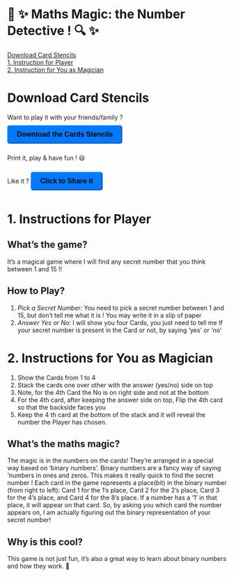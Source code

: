 # 🎩 ✨ Maths Magic: the Number Detective ! 🔍 ✨

[Download Card Stencils](#downloads)<br>
[1. Instruction for Player](#1-instructions-for-player)<br>
[2. Instruction for You as Magician](#2-instructions-for-you-as-magician)<br>

# Download Card Stencils

Want to play it with your friends/family ?<br>
<button onclick="window.location.href='./downloads/1-to-15-number-finder.pdf'" id="share-button">Download the Cards Stencils</button>

<!-- Click to [download the **Cards Stencils**](./downloads/1-to-15-number-finder.pdf)<br> -->

Print it, play & have fun ! 😃 <br>

Like it ? <button id="share-button">Click to Share it</button>

<div>
<style>
  #share-button {
    margin-top: 10px;
    margin-bottom: 10px;
    padding: 10px 20px;
    font-size: 16px;
    font-weight: bold;
    color: black;
    border-radius: 5px;
    background-color: #007bff;
    border-color: #007bff;
  }

#share-button:hover {
background-color: #0069d9;
border-color: #0062cc;
}
</style>

<script>
  const shareButton = document.getElementById("share-button");

shareButton.addEventListener("click", async () => {
try {
await navigator.share({
title: "Maths Magic",
text: "download and play the number detective game",
url: "https://my-ski-projects.github.io/number-detective/",
});
} catch (error) {
console.error("Error sharing:", error);
}
});
</script>

</div>

# 1. Instructions for Player

## What’s the game?

It’s a magical game where I will find any secret number that you think between 1 and 15 !!

## How to Play?

1. _Pick a Secret Number:_ You need to pick a secret number between 1 and 15, but don’t tell me what it is ! You may write it in a slip of paper
2. _Answer Yes or No:_ I will show you four Cards, you just need to tell me If your secret number is present in the Card or not, by saying ‘yes’ or ‘no’

# 2. Instructions for You as Magician

1. Show the Cards from 1 to 4
2. Stack the cards one over other with the answer (yes/no) side on top
3. Note, for the 4th Card the No is on right side and not at the bottom
4. For the 4th card, after keeping the answer side on top, Flip the 4th card so that the backside faces you
5. Keep the 4 th card at the bottom of the stack and it will reveal the number the Player has chosen.

## What’s the maths magic?

The magic is in the numbers on the cards! They’re arranged in a special way based on ‘binary numbers’. Binary numbers are a fancy way of saying ‘numbers in ones and zeros. This makes it really quick to find the secret number !
Each card in the game represents a place(bit) in the binary number (from right to left): Card 1 for the 1’s place, Card 2 for the 2’s place, Card 3 for the 4’s place, and Card 4 for the 8’s place. If a number has a ‘1’ in that place, it will appear on that card. So, by asking you which card the number appears on, I am actually figuring out the binary representation of your secret number!

## Why is this cool?

This game is not just fun, it’s also a great way to learn about binary numbers and how they work. 🎈
